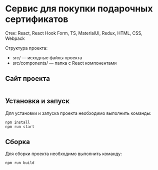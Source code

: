 # Сервис для покупки подарочных сертификатов

Стек: React, React Hook Form, TS, MaterialUI, Redux, HTML, CSS, Webpack

Структура проекта:
- src/ — исходные файлы проекта
- src/components/ — папка с React компонентами

## Сайт проекта

```

```

## Установка и запуск
Для установки и запуска проекта необходимо выполнить команды:

```
npm install
npm run start
```

## Сборка
Для сборки проекта необходимо выполнить команду:

```
npm run build
```
